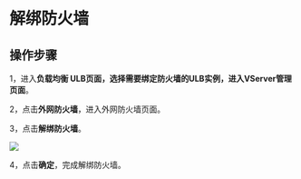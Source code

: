 


# 解绑防火墙



## 操作步骤

1，进入**负载均衡 ULB页面，**选择需要绑定防火墙的ULB实例，进入**VServer管理页面**。

2，点击**外网防火墙**，进入外网防火墙页面。

3，点击**解绑防火墙**。

![](https://static.ucloud.cn/7641d82eaaa64ccbb4cbdb0957f62d3d.png)

4，点击**确定**，完成解绑防火墙。 

